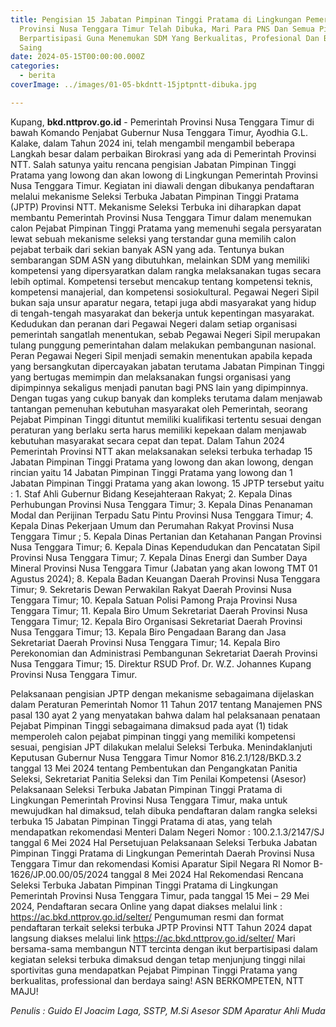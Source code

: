 ```yaml
---
title: Pengisian 15 Jabatan Pimpinan Tinggi Pratama di Lingkungan Pemerintah
  Provinsi Nusa Tenggara Timur Telah Dibuka, Mari Para PNS Dan Semua Pihak Ikut
  Berpartisipasi Guna Menemukan SDM Yang Berkualitas, Profesional Dan Berdaya
  Saing
date: 2024-05-15T00:00:00.000Z
categories:
  - berita
coverImage: ../images/01-05-bkdntt-15jptpntt-dibuka.jpg

---
```


Kupang, **bkd.nttprov.go.id** - Pemerintah Provinsi Nusa Tenggara Timur di bawah Komando Penjabat Gubernur Nusa Tenggara Timur, Ayodhia G.L. Kalake, dalam Tahun 2024 ini, telah mengambil mengambil beberapa Langkah besar dalam perbaikan Birokrasi yang ada di Pemerintah Provinsi NTT. Salah satunya yaitu rencana pengisian Jabatan Pimpinan Tinggi Pratama yang lowong dan akan lowong di Lingkungan Pemerintah Provinsi Nusa Tenggara Timur. Kegiatan ini diawali dengan dibukanya pendaftaran melalui mekanisme Seleksi Terbuka Jabatan Pimpinan Tinggi Pratama (JPTP) Provinsi NTT. Mekanisme Seleksi Terbuka ini diharapkan dapat membantu Pemerintah Provinsi Nusa Tenggara Timur dalam menemukan calon Pejabat Pimpinan Tinggi Pratama yang memenuhi segala persyaratan lewat sebuah mekanisme seleksi yang terstandar guna memilih calon pejabat terbaik dari sekian banyak ASN yang ada. Tentunya bukan sembarangan SDM ASN yang dibutuhkan, melainkan SDM yang memiliki kompetensi yang dipersyaratkan dalam rangka melaksanakan tugas secara lebih optimal. Kompetensi tersebut mencakup tentang kompetensi teknis, kompetensi manajerial, dan kompetensi sosiokultural. Pegawai Negeri Sipil bukan saja unsur aparatur negara, tetapi juga abdi masyarakat yang hidup di tengah-tengah masyarakat dan bekerja untuk kepentingan masyarakat. Kedudukan dan peranan dari Pegawai Negeri dalam setiap organisasi pemerintah sangatlah menentukan, sebab Pegawai Negeri Sipil merupakan tulang punggung pemerintahan dalam melakukan pembangunan nasional. Peran Pegawai Negeri Sipil menjadi semakin menentukan apabila kepada yang bersangkutan dipercayakan jabatan terutama Jabatan Pimpinan Tinggi yang bertugas memimpin dan melaksanakan fungsi organisasi yang dipimpinnya sekaligus menjadi panutan bagi PNS lain yang dipimpinnya. Dengan tugas yang cukup banyak dan kompleks terutama dalam menjawab tantangan pemenuhan kebutuhan masyarakat oleh Pemerintah, seorang Pejabat Pimpinan Tinggi dituntut memiliki kualifikasi tertentu sesuai dengan peraturan yang berlaku serta harus memiliki kepekaan dalam menjawab kebutuhan masyarakat secara cepat dan tepat. Dalam Tahun 2024 Pemerintah Provinsi NTT akan melaksanakan seleksi terbuka terhadap 15 Jabatan Pimpinan Tinggi Pratama yang lowong dan akan lowong, dengan rincian yaitu 14 Jabatan Pimpinan Tinggi Pratama yang lowong dan 1 Jabatan Pimpinan Tinggi Pratama yang akan lowong. 15 JPTP tersebut yaitu : 1. Staf Ahli Gubernur Bidang Kesejahteraan Rakyat; 2. Kepala Dinas Perhubungan Provinsi Nusa Tenggara Timur; 3. Kepala Dinas Penanaman Modal dan Perijinan Terpadu Satu Pintu Provinsi Nusa Tenggara Timur; 4. Kepala Dinas Pekerjaan Umum dan Perumahan Rakyat Provinsi Nusa Tenggara Timur ; 5. Kepala Dinas Pertanian dan Ketahanan Pangan Provinsi Nusa Tenggara Timur; 6. Kepala Dinas Kependudukan dan Pencatatan Sipil Provinsi Nusa Tenggara Timur; 7. Kepala Dinas Energi dan Sumber Daya Mineral Provinsi Nusa Tenggara Timur (Jabatan yang akan lowong TMT 01 Agustus 2024); 8. Kepala Badan Keuangan Daerah Provinsi Nusa Tenggara Timur; 9. Sekretaris Dewan Perwakilan Rakyat Daerah Provinsi Nusa Tenggara Timur; 10. Kepala Satuan Polisi Pamong Praja Provinsi Nusa Tenggara Timur; 11. Kepala Biro Umum Sekretariat Daerah Provinsi Nusa Tenggara Timur; 12. Kepala Biro Organisasi Sekretariat Daerah Provinsi Nusa Tenggara Timur; 13. Kepala Biro Pengadaan Barang dan Jasa Sekretariat Daerah Provinsi Nusa Tenggara Timur; 14. Kepala Biro Perekonomian dan Administrasi Pembangunan Sekretariat Daerah Provinsi Nusa Tenggara Timur; 15. Direktur RSUD Prof. Dr. W\.Z. Johannes Kupang Provinsi Nusa Tenggara Timur.

Pelaksanaan pengisian JPTP dengan mekanisme sebagaimana dijelaskan dalam Peraturan Pemerintah Nomor 11 Tahun 2017 tentang Manajemen PNS pasal 130 ayat 2 yang menyatakan bahwa dalam hal pelaksanaan penataan Pejabat Pimpinan Tinggi sebagaimana dimaksud pada ayat (1) tidak memperoleh calon pejabat pimpinan tinggi yang memiliki kompetensi sesuai, pengisian JPT dilakukan melalui Seleksi Terbuka. Menindaklanjuti Keputusan Gubernur Nusa Tenggara Timur Nomor 816.2.1/128/BKD.3.2 tanggal 13 Mei 2024 tentang Pembentukan dan Pengangkatan Panitia Seleksi, Sekretariat Panitia Seleksi dan Tim Penilai Kompetensi (Asesor) Pelaksanaan Seleksi Terbuka Jabatan Pimpinan Tinggi Pratama di Lingkungan Pemerintah Provinsi Nusa Tenggara Timur, maka untuk mewujudkan hal dimaksud, telah dibuka pendaftaran dalam rangka seleksi terbuka 15 Jabatan Pimpinan Tinggi Pratama di atas, yang telah mendapatkan rekomendasi Menteri Dalam Negeri Nomor : 100.2.1.3/2147/SJ tanggal 6 Mei 2024 Hal Persetujuan Pelaksanaan Seleksi Terbuka Jabatan Pimpinan Tinggi Pratama di Lingkungan Pemerintah Daerah Provinsi Nusa Tenggara Timur dan rekomendasi Komisi Aparatur Sipil Negara RI Nomor B-1626/JP.00.00/05/2024 tanggal 8 Mei 2024 Hal Rekomendasi Rencana Seleksi Terbuka Jabatan Pimpinan Tinggi Pratama di Lingkungan Pemerintah Provinsi Nusa Tenggara Timur, pada tanggal 15 Mei – 29 Mei 2024, Pendaftaran secara Online yang dapat diakses melalui link : <https://ac.bkd.nttprov.go.id/selter/> Pengumuman resmi dan format pendaftaran terkait seleksi terbuka JPTP Provinsi NTT Tahun 2024 dapat langsung diakses melalui link <https://ac.bkd.nttprov.go.id/selter/> Mari bersama-sama membangun NTT tercinta dengan ikut berpartisipasi dalam kegiatan seleksi terbuka dimaksud dengan tetap menjunjung tinggi nilai sportivitas guna mendapatkan Pejabat Pimpinan Tinggi Pratama yang berkualitas, professional dan berdaya saing! ASN BERKOMPETEN, NTT MAJU!

*Penulis : Guido El Joacim Laga, SSTP, M.Si* *Asesor SDM Aparatur Ahli Muda*
